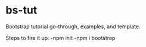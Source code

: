 # bs-tut
Bootstrap tutorial go-through, examples, and template. 


Steps to fire it up:
-npm init 
-npm i bootstrap